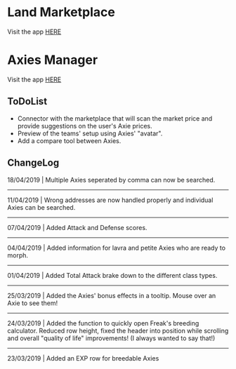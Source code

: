 # Land Marketplace
Visit the app <a href="./LandMarketplace/">HERE</a>


# Axies Manager
Visit the app <a href="./AxiesManager/">HERE</a>


ToDoList
---
- Connector with the marketplace that will scan the market price and provide suggestions on the user's Axie prices.
- Preview of the teams' setup using Axies' "avatar".
- Add a compare tool between Axies.

ChangeLog
---
18/04/2019 | Multiple Axies seperated by comma can now be searched. 
- - -
11/04/2019 | Wrong addresses are now handled properly and individual Axies can be searched. 
- - -
07/04/2019 | Added Attack and Defense scores. 
- - -
04/04/2019 | Added information for lavra and petite Axies who are ready to morph. 
- - -
01/04/2019 | Added Total Attack brake down to the different class types. 
- - -
25/03/2019 | Added the Axies' bonus effects in a tooltip. Mouse over an Axie to see them! 
- - -
24/03/2019 | Added the function to quickly open Freak's breeding calculator. Reduced row height, fixed the header into position while scrolling and overall "quality of life" improvements! (I always wanted to say that!) 
- - -
23/03/2019 | Added an EXP row for breedable Axies
